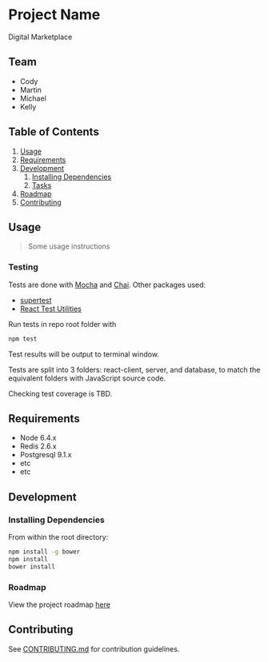 # Project Name

Digital Marketplace

## Team

  - Cody
  - Martin
  - Michael
  - Kelly

## Table of Contents

1. [Usage](#Usage)
1. [Requirements](#requirements)
1. [Development](#development)
    1. [Installing Dependencies](#installing-dependencies)
    1. [Tasks](#tasks)
1. [Roadmap](#roadmap)
1. [Contributing](#contributing)

## Usage

> Some usage instructions

### Testing

Tests are done with [Mocha](https://mochajs.org) and [Chai](http://chaijs.com/). Other packages used:
- [supertest](https://www.npmjs.com/package/supertest)
- [React Test Utilities](https://facebook.github.io/react/docs/test-utils.html)

Run tests in repo root folder with
```sh
npm test
```

Test results will be output to terminal window.

Tests are split into 3 folders: react-client, server, and database, to match the equivalent folders with JavaScript source code.

Checking test coverage is TBD.

## Requirements

- Node 6.4.x
- Redis 2.6.x
- Postgresql 9.1.x
- etc
- etc

## Development

### Installing Dependencies

From within the root directory:

```sh
npm install -g bower
npm install
bower install
```

### Roadmap

View the project roadmap [here](LINK_TO_DOC)


## Contributing

See [CONTRIBUTING.md](CONTRIBUTING.md) for contribution guidelines.
